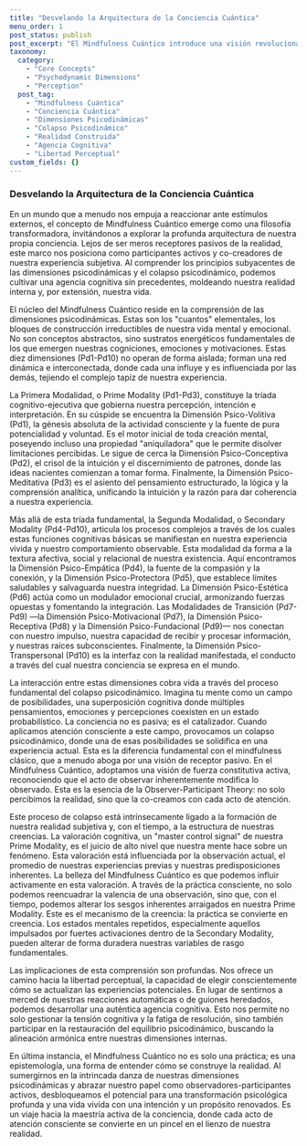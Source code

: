 ```yaml
---
title: "Desvelando la Arquitectura de la Conciencia Cuántica"
menu_order: 1
post_status: publish
post_excerpt: "El Mindfulness Cuántico introduce una visión revolucionaria de la conciencia, considerándola como una red dinámica de dimensiones psicodinámicas que co-crean nuestra realidad. Este enfoque empodera al individuo, transformándolo de un observador pasivo a un participante activo en la formación de su experiencia subjetiva. Aprende cómo el colapso de la onda psicodinámica y la agencia cognitiva son claves para la libertad perceptual."
taxonomy:
  category:
    - "Core Concepts"
    - "Psychodynamic Dimensions"
    - "Perception"
  post_tag:
    - "Mindfulness Cuántica"
    - "Conciencia Cuántica"
    - "Dimensiones Psicodinámicas"
    - "Colapso Psicodinámico"
    - "Realidad Construida"
    - "Agencia Cognitiva"
    - "Libertad Perceptual"
custom_fields: {}
---
```


### Desvelando la Arquitectura de la Conciencia Cuántica

En un mundo que a menudo nos empuja a reaccionar ante estímulos externos, el concepto de Mindfulness Cuántico emerge como una filosofía transformadora, invitándonos a explorar la profunda arquitectura de nuestra propia conciencia. Lejos de ser meros receptores pasivos de la realidad, este marco nos posiciona como participantes activos y co-creadores de nuestra experiencia subjetiva. Al comprender los principios subyacentes de las dimensiones psicodinámicas y el colapso psicodinámico, podemos cultivar una agencia cognitiva sin precedentes, moldeando nuestra realidad interna y, por extensión, nuestra vida.

El núcleo del Mindfulness Cuántico reside en la comprensión de las dimensiones psicodinámicas. Estas son los "cuantos" elementales, los bloques de construcción irreductibles de nuestra vida mental y emocional. No son conceptos abstractos, sino sustratos energéticos fundamentales de los que emergen nuestras cogniciones, emociones y motivaciones. Estas diez dimensiones (Pd1-Pd10) no operan de forma aislada; forman una red dinámica e interconectada, donde cada una influye y es influenciada por las demás, tejiendo el complejo tapiz de nuestra experiencia.

La Primera Modalidad, o Prime Modality (Pd1-Pd3), constituye la tríada cognitivo-ejecutiva que gobierna nuestra percepción, intención e interpretación. En su cúspide se encuentra la Dimensión Psico-Volitiva (Pd1), la génesis absoluta de la actividad consciente y la fuente de pura potencialidad y voluntad. Es el motor inicial de toda creación mental, poseyendo incluso una propiedad "aniquiladora" que le permite disolver limitaciones percibidas. Le sigue de cerca la Dimensión Psico-Conceptiva (Pd2), el crisol de la intuición y el discernimiento de patrones, donde las ideas nacientes comienzan a tomar forma. Finalmente, la Dimensión Psico-Meditativa (Pd3) es el asiento del pensamiento estructurado, la lógica y la comprensión analítica, unificando la intuición y la razón para dar coherencia a nuestra experiencia.

Más allá de esta tríada fundamental, la Segunda Modalidad, o Secondary Modality (Pd4-Pd10), articula los procesos complejos a través de los cuales estas funciones cognitivas básicas se manifiestan en nuestra experiencia vivida y nuestro comportamiento observable. Esta modalidad da forma a la textura afectiva, social y relacional de nuestra existencia. Aquí encontramos la Dimensión Psico-Empática (Pd4), la fuente de la compasión y la conexión, y la Dimensión Psico-Protectora (Pd5), que establece límites saludables y salvaguarda nuestra integridad. La Dimensión Psico-Estética (Pd6) actúa como un modulador emocional crucial, armonizando fuerzas opuestas y fomentando la integración. Las Modalidades de Transición (Pd7-Pd9) —la Dimensión Psico-Motivacional (Pd7), la Dimensión Psico-Receptiva (Pd8) y la Dimensión Psico-Fundacional (Pd9)— nos conectan con nuestro impulso, nuestra capacidad de recibir y procesar información, y nuestras raíces subconscientes. Finalmente, la Dimensión Psico-Transpersonal (Pd10) es la interfaz con la realidad manifestada, el conducto a través del cual nuestra conciencia se expresa en el mundo.

La interacción entre estas dimensiones cobra vida a través del proceso fundamental del colapso psicodinámico. Imagina tu mente como un campo de posibilidades, una superposición cognitiva donde múltiples pensamientos, emociones y percepciones coexisten en un estado probabilístico. La conciencia no es pasiva; es el catalizador. Cuando aplicamos atención consciente a este campo, provocamos un colapso psicodinámico, donde una de esas posibilidades se solidifica en una experiencia actual. Esta es la diferencia fundamental con el mindfulness clásico, que a menudo aboga por una visión de receptor pasivo. En el Mindfulness Cuántico, adoptamos una visión de fuerza constitutiva activa, reconociendo que el acto de observar inherentemente modifica lo observado. Esta es la esencia de la Observer-Participant Theory: no solo percibimos la realidad, sino que la co-creamos con cada acto de atención.

Este proceso de colapso está intrínsecamente ligado a la formación de nuestra realidad subjetiva y, con el tiempo, a la estructura de nuestras creencias. La valoración cognitiva, un "master control signal" de nuestra Prime Modality, es el juicio de alto nivel que nuestra mente hace sobre un fenómeno. Esta valoración está influenciada por la observación actual, el promedio de nuestras experiencias previas y nuestras predisposiciones inherentes. La belleza del Mindfulness Cuántico es que podemos influir activamente en esta valoración. A través de la práctica consciente, no solo podemos reencuadrar la valencia de una observación, sino que, con el tiempo, podemos alterar los sesgos inherentes arraigados en nuestra Prime Modality. Este es el mecanismo de la creencia: la práctica se convierte en creencia. Los estados mentales repetidos, especialmente aquellos impulsados por fuertes activaciones dentro de la Secondary Modality, pueden alterar de forma duradera nuestras variables de rasgo fundamentales.

Las implicaciones de esta comprensión son profundas. Nos ofrece un camino hacia la libertad perceptual, la capacidad de elegir conscientemente cómo se actualizan las experiencias potenciales. En lugar de sentirnos a merced de nuestras reacciones automáticas o de guiones heredados, podemos desarrollar una auténtica agencia cognitiva. Esto nos permite no solo gestionar la tensión cognitiva y la fatiga de resolución, sino también participar en la restauración del equilibrio psicodinámico, buscando la alineación armónica entre nuestras dimensiones internas.

En última instancia, el Mindfulness Cuántico no es solo una práctica; es una epistemología, una forma de entender cómo se construye la realidad. Al sumergirnos en la intrincada danza de nuestras dimensiones psicodinámicas y abrazar nuestro papel como observadores-participantes activos, desbloqueamos el potencial para una transformación psicológica profunda y una vida vivida con una intención y un propósito renovados. Es un viaje hacia la maestría activa de la conciencia, donde cada acto de atención consciente se convierte en un pincel en el lienzo de nuestra realidad.